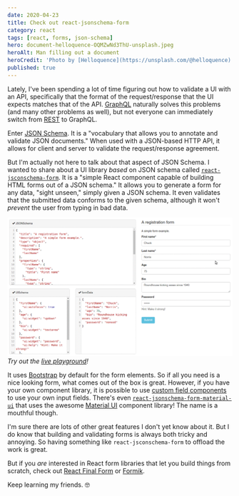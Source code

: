 ```yaml
---
date: 2020-04-23
title: Check out react-jsonschema-form
category: react
tags: [react, forms, json-schema]
hero: document-helloquence-OQMZwNd3ThU-unsplash.jpeg
heroAlt: Man filling out a document
heroCredit: 'Photo by [Helloquence](https://unsplash.com/@helloquence)'
published: true
---
```


Lately, I've been spending a lot of time figuring out how to validate a UI with an API, specifically that the format of the request/response that the UI expects matches that of the API. [GraphQL](https://graphql.org/) naturally solves this problems (and many other problems as well), but not everyone can immediately switch from [REST](https://restfulapi.net/) to GraphQL.

Enter [JSON Schema](http://json-schema.org/). It is a "vocabulary that allows you to annotate and validate JSON documents." When used with a JSON-based HTTP API, it allows for client and server to validate the request/response agreement.

But I'm actually not here to talk about that aspect of JSON Schema. I wanted to share about a UI library _based_ on JSON schema called [`react-jsconschema-form`](https://react-jsonschema-form.readthedocs.io/). It is a "simple React component capable of building HTML forms out of a JSON schema." It allows you to generate a form for any data, "sight unseen," simply given a JSON schema. It even validates that the submitted data conforms to the given schema, although it won't _prevent_ the user from typing in bad data.

![An animated screenshot of a form](react-jsonschema-form-animated-screenshot.gif)_Try out the [live playground](https://rjsf-team.github.io/react-jsonschema-form/)!_

It uses [Bootstrap](http://getbootstrap.com/) by default for the form elements. So if all you need is a nice looking form, what comes out of the box is great. However, if you have your own component library, it is possible to use [custom field components](https://react-jsonschema-form.readthedocs.io/en/latest/advanced-customization/#custom-field-components) to use your own input fields. There's even [`react-jsonschema-form-material-ui`](https://github.com/vip-git/react-jsonschema-form-material-ui) that uses the awesome [Material UI](http://www.material-ui.com/) component library! The name is a mouthful though.

I'm sure there are lots of other great features I don't yet know about it. But I do know that building and validating forms is always both tricky and annoying. So having something like `react-jsconschema-form` to offload the work is great.

But if you _are_ interested in React form libraries that let you build things from scratch, check out [React Final Form](https://final-form.org/react) or [Formik](https://jaredpalmer.com/formik/).

Keep learning my friends. 🤓

